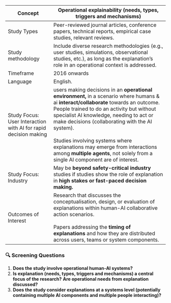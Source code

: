 
| Concept                                                             | Operational explainability (needs, types, triggers and mechanisms)                                                                                                                                                                                                                                                                                                                                                                                        |
| ------------------------------------------------------------------- | --------------------------------------------------------------------------------------------------------------------------------------------------------------------------------------------------------------------------------------------------------------------------------------------------------------------------------------------------------------------------------------------------------------------------------------------------------- |
| Study Types                                                         | Peer-reviewed journal articles, conference papers, technical reports, empirical case studies, relevant reviews.                                                                                                                                                                                                                                                                                                                                           |
| Study methodology                                                   | Include diverse research methodologies (e.g., user studies, simulations, observational studies, etc.), as long as the explanation’s role in an operational context is addressed.                                                                                                                                                                                                                                                                          |
| Timeframe                                                           | 2016 onwards                                                                                                                                                                                                                                                                                                                                                                                                                                              |
| Language                                                            | English.                                                                                                                                                                                                                                                                                                                                                                                                                                                  |
| Study Focus: <br>User Interaction with AI for rapid decision making | users making decisions in an **operational environment,** in a scenario where humans & ai **interact/collaborate** towards an outcome.  People trained to do an activity but without specialist AI knowledge, needing to act or make decisions (collaborating with the AI system).<br><br>Studies involving systems where explanations may emerge from interactions among **multiple agents**, not solely from a single AI component are of interest.<br> |
| Study Focus: Industry                                               | May be **beyond safety-critical industry** studies if studies show the role of explanation in **high stakes or fast-paced decision making.**                                                                                                                                                                                                                                                                                                              |
| Outcomes of Interest                                                | Research that discusses the conceptualisation, design, or evaluation of explanations within human-AI collaborative action scenarios.<br><br>Papers addressing the **timing of explanations** and how they are distributed across users, teams or system components.                                                                                                                                                                                       |

### 🔍 Screening Questions

1. **Does the study involve operational human-AI systems?**
2. **Is explanation (needs, types, triggers and mechanisms) a central focus of the research?** **Are operational needs from explanation discussed?**
3. **Does the study consider explanations at a systems level (potentially containing multiple AI components and multiple people interacting)?**



